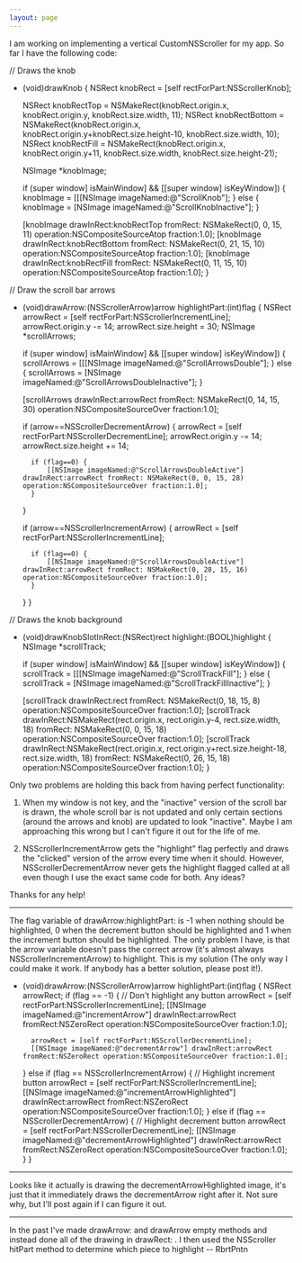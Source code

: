 ```yaml
---
layout: page
---
```


I am working on implementing a vertical CustomNSScroller for my app.  So far I have the following code:

    
// Draws the knob
- (void)drawKnob
{
	NSRect knobRect = [self rectForPart:NSScrollerKnob];
   
	NSRect knobRectTop = NSMakeRect(knobRect.origin.x, knobRect.origin.y, knobRect.size.width, 11);
	NSRect knobRectBottom = NSMakeRect(knobRect.origin.x, knobRect.origin.y+knobRect.size.height-10, knobRect.size.width, 10);
	NSRect knobRectFill = NSMakeRect(knobRect.origin.x, knobRect.origin.y+11, knobRect.size.width, knobRect.size.height-21);
	
	NSImage *knobImage;
	
	if (super window] isMainWindow] && [[super window] isKeyWindow]) {
		knobImage = [[[NSImage imageNamed:@"ScrollKnob"];
	} else {
		knobImage = [NSImage imageNamed:@"ScrollKnobInactive"];
	}
	
	[knobImage drawInRect:knobRectTop fromRect: NSMakeRect(0, 0, 15, 11) operation:NSCompositeSourceAtop fraction:1.0];
	[knobImage drawInRect:knobRectBottom fromRect: NSMakeRect(0, 21, 15, 10) operation:NSCompositeSourceAtop fraction:1.0];
	[knobImage drawInRect:knobRectFill fromRect: NSMakeRect(0, 11, 15, 10) operation:NSCompositeSourceAtop fraction:1.0];
}

// Draw the scroll bar arrows
- (void)drawArrow:(NSScrollerArrow)arrow highlightPart:(int)flag
{
	NSRect arrowRect = [self rectForPart:NSScrollerIncrementLine];
	arrowRect.origin.y -= 14;
	arrowRect.size.height = 30;
	NSImage *scrollArrows;
	
	if (super window] isMainWindow] && [[super window] isKeyWindow]) {
		scrollArrows = [[[NSImage imageNamed:@"ScrollArrowsDouble"];
	} else {
		scrollArrows = [NSImage imageNamed:@"ScrollArrowsDoubleInactive"];
	}
	
	[scrollArrows drawInRect:arrowRect fromRect: NSMakeRect(0, 14, 15, 30) operation:NSCompositeSourceOver fraction:1.0];
	
	if (arrow==NSScrollerDecrementArrow) {
		arrowRect = [self rectForPart:NSScrollerDecrementLine];
		arrowRect.origin.y -= 14;
		arrowRect.size.height += 14;
		
		if (flag==0) {
			[[NSImage imageNamed:@"ScrollArrowsDoubleActive"] drawInRect:arrowRect fromRect: NSMakeRect(0, 0, 15, 28) operation:NSCompositeSourceOver fraction:1.0];
		}
	}
	
	if (arrow==NSScrollerIncrementArrow) {
		arrowRect = [self rectForPart:NSScrollerIncrementLine];
		
		if (flag==0) {
			[[NSImage imageNamed:@"ScrollArrowsDoubleActive"] drawInRect:arrowRect fromRect: NSMakeRect(0, 28, 15, 16) operation:NSCompositeSourceOver fraction:1.0];
		}
	}
}

// Draws the knob background
- (void)drawKnobSlotInRect:(NSRect)rect highlight:(BOOL)highlight
{
	NSImage *scrollTrack;
	
	if (super window] isMainWindow] && [[super window] isKeyWindow]) {
		scrollTrack = [[[NSImage imageNamed:@"ScrollTrackFill"];
	} else {
		scrollTrack = [NSImage imageNamed:@"ScrollTrackFillInactive"];
	}
	
	[scrollTrack drawInRect:rect fromRect: NSMakeRect(0, 18, 15, 8) operation:NSCompositeSourceOver fraction:1.0];
	[scrollTrack drawInRect:NSMakeRect(rect.origin.x, rect.origin.y-4, rect.size.width, 18) fromRect: NSMakeRect(0, 0, 15, 18) operation:NSCompositeSourceOver fraction:1.0];
	[scrollTrack drawInRect:NSMakeRect(rect.origin.x, rect.origin.y+rect.size.height-18, rect.size.width, 18) fromRect: NSMakeRect(0, 26, 15, 18) operation:NSCompositeSourceOver fraction:1.0];
}


Only two problems are holding this back from having perfect functionality:

1.  When my window is not key, and the "inactive" version of the scroll bar is drawn, the whole scroll bar is not updated and only certain sections (around the arrows and knob) are updated to look "inactive".  Maybe I am approaching this wrong but I can't figure it out for the life of me.

2.  NSScrollerIncrementArrow gets the "highlight" flag perfectly and draws the "clicked" version of the arrow every time when it should.  However, NSScrollerDecrementArrow never gets the highlight flagged called at all even though I use the exact same code for both.  Any ideas?

Thanks for any help!

----
The flag variable of drawArrow:highlightPart: is -1 when nothing should be highlighted, 0 when the decrement button should be highlighted and 1 when the increment button should be highlighted. The only problem I have, is that the arrow variable doesn't pass the correct arrow (it's almost always NSScrollerIncrementArrow) to highlight. This is my solution (The only way I could make it work. If anybody has a better solution, please post it!).
    
- (void)drawArrow:(NSScrollerArrow)arrow highlightPart:(int)flag
{
	NSRect arrowRect;
	if (flag == -1) { // Don't highlight any button
		arrowRect = [self rectForPart:NSScrollerIncrementLine];
		[[NSImage imageNamed:@"incrementArrow"] drawInRect:arrowRect fromRect:NSZeroRect operation:NSCompositeSourceOver fraction:1.0];
		
		arrowRect = [self rectForPart:NSScrollerDecrementLine];
		[[NSImage imageNamed:@"decrementArrow"] drawInRect:arrowRect fromRect:NSZeroRect operation:NSCompositeSourceOver fraction:1.0];
	} else if (flag == NSScrollerIncrementArrow) { // Highlight increment button
		arrowRect = [self rectForPart:NSScrollerIncrementLine];
		[[NSImage imageNamed:@"incrementArrowHighlighted"] drawInRect:arrowRect fromRect:NSZeroRect operation:NSCompositeSourceOver fraction:1.0];
	} else if (flag == NSScrollerDecrementArrow) { // Highlight decrement button
		arrowRect = [self rectForPart:NSScrollerDecrementLine];
		[[NSImage imageNamed:@"decrementArrowHighlighted"] drawInRect:arrowRect fromRect:NSZeroRect operation:NSCompositeSourceOver fraction:1.0];
	}
}


----
Looks like it actually is drawing the decrementArrowHighlighted image, it's just that it immediately draws the decrementArrow right after it.  Not sure why, but I'll post again if I can figure it out.

----
In the past I've made drawArrow: and drawArrow empty methods and instead done all of the drawing in drawRect: .  I then used the NSScroller hitPart method to determine which piece to highlight  -- RbrtPntn
